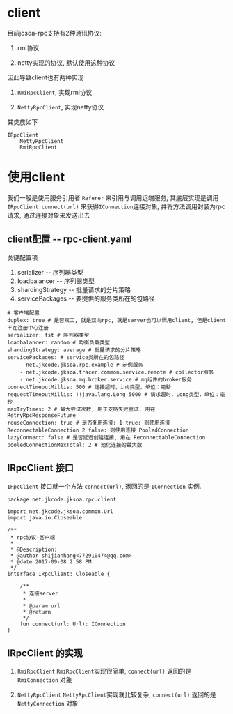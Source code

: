 # client

目前josoa-rpc支持有2种通讯协议:

1. rmi协议

2. netty实现的协议, 默认使用这种协议

因此导致client也有两种实现

1. `RmiRpcClient`, 实现rmi协议

2. `NettyRpcClient`, 实现netty协议

其类族如下

```
IRpcClient
	NettyRpcClient
	RmiRpcClient
```

# 使用client

我们一般是使用服务引用者 `Referer` 来引用与调用远端服务, 其底层实现是调用 `IRpcClient.connect(url)` 来获得`IConnection`连接对象, 并将方法调用封装为rpc请求, 通过连接对象来发送出去

## client配置 -- rpc-client.yaml

关键配置项

1. serializer -- 序列器类型
2. loadbalancer -- 序列器类型
3. shardingStrategy -- 批量请求的分片策略
4. servicePackages -- 要提供的服务类所在的包路径

```
# 客户端配置
duplex: true # 是否双工, 就是双向rpc, 就是server也可以调用client, 但是client不在注册中心注册
serializer: fst # 序列器类型
loadbalancer: random # 均衡负载类型
shardingStrategy: average # 批量请求的分片策略
servicePackages: # service类所在的包路径
    - net.jkcode.jksoa.rpc.example # 示例服务
    - net.jkcode.jksoa.tracer.common.service.remote # collector服务
    - net.jkcode.jksoa.mq.broker.service # mq组件的broker服务
connectTimeoutMillis: 500 # 连接超时，int类型，单位：毫秒
requestTimeoutMillis: !!java.lang.Long 5000 # 请求超时，Long类型，单位：毫秒
maxTryTimes: 2 # 最大尝试次数, 用于支持失败重试, 用在 RetryRpcResponseFuture
reuseConnection: true # 是否复用连接: 1 true: 则使用连接 ReconnectableConnection 2 false: 则使用连接 PooledConnection
lazyConnect: false # 是否延迟创建连接, 用在 ReconnectableConnection
pooledConnectionMaxTotal: 2 # 池化连接的最大数
```

## IRpcClient 接口

`IRpcClient` 接口就一个方法 `connect(url)`, 返回的是 `IConnection` 实例.

```
package net.jkcode.jksoa.rpc.client

import net.jkcode.jksoa.common.Url
import java.io.Closeable

/**
 * rpc协议-客户端
 *
 * @Description:
 * @author shijianhang<772910474@qq.com>
 * @date 2017-09-08 2:58 PM
 */
interface IRpcClient: Closeable {

    /**
     * 连接server
     *
     * @param url
     * @return
     */
    fun connect(url: Url): IConnection
}
```

## IRpcClient 的实现

1. `RmiRpcClient`
`RmiRpcClient`实现很简单, `connect(url)` 返回的是 `RmiConnection` 对象

2. `NettyRpcClient`
`NettyRpcClient`实现就比较复杂, `connect(url)` 返回的是 `NettyConnection` 对象
